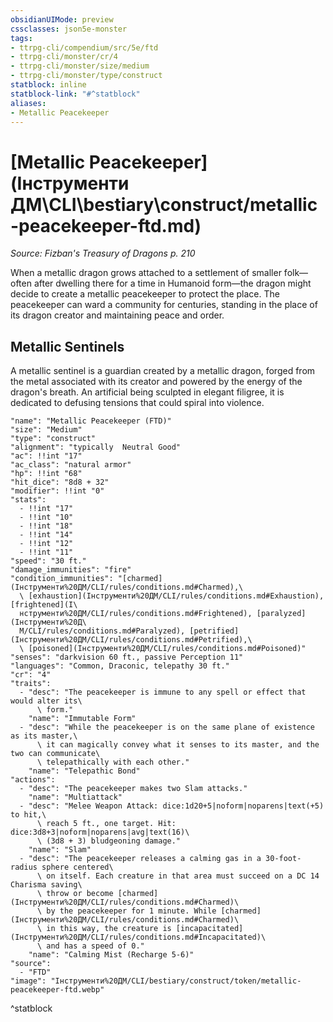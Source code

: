 ```yaml
---
obsidianUIMode: preview
cssclasses: json5e-monster
tags:
- ttrpg-cli/compendium/src/5e/ftd
- ttrpg-cli/monster/cr/4
- ttrpg-cli/monster/size/medium
- ttrpg-cli/monster/type/construct
statblock: inline
statblock-link: "#^statblock"
aliases:
- Metallic Peacekeeper
---
```

# [Metallic Peacekeeper](Інструменти ДМ\CLI\bestiary\construct/metallic-peacekeeper-ftd.md)
*Source: Fizban's Treasury of Dragons p. 210*  

When a metallic dragon grows attached to a settlement of smaller folk—often after dwelling there for a time in Humanoid form—the dragon might decide to create a metallic peacekeeper to protect the place. The peacekeeper can ward a community for centuries, standing in the place of its dragon creator and maintaining peace and order.

## Metallic Sentinels

A metallic sentinel is a guardian created by a metallic dragon, forged from the metal associated with its creator and powered by the energy of the dragon's breath. An artificial being sculpted in elegant filigree, it is dedicated to defusing tensions that could spiral into violence.

```statblock
"name": "Metallic Peacekeeper (FTD)"
"size": "Medium"
"type": "construct"
"alignment": "typically  Neutral Good"
"ac": !!int "17"
"ac_class": "natural armor"
"hp": !!int "68"
"hit_dice": "8d8 + 32"
"modifier": !!int "0"
"stats":
  - !!int "17"
  - !!int "10"
  - !!int "18"
  - !!int "14"
  - !!int "12"
  - !!int "11"
"speed": "30 ft."
"damage_immunities": "fire"
"condition_immunities": "[charmed](Інструменти%20ДМ/CLI/rules/conditions.md#Charmed),\
  \ [exhaustion](Інструменти%20ДМ/CLI/rules/conditions.md#Exhaustion), [frightened](І\
  нструменти%20ДМ/CLI/rules/conditions.md#Frightened), [paralyzed](Інструменти%20Д\
  М/CLI/rules/conditions.md#Paralyzed), [petrified](Інструменти%20ДМ/CLI/rules/conditions.md#Petrified),\
  \ [poisoned](Інструменти%20ДМ/CLI/rules/conditions.md#Poisoned)"
"senses": "darkvision 60 ft., passive Perception 11"
"languages": "Common, Draconic, telepathy 30 ft."
"cr": "4"
"traits":
  - "desc": "The peacekeeper is immune to any spell or effect that would alter its\
      \ form."
    "name": "Immutable Form"
  - "desc": "While the peacekeeper is on the same plane of existence as its master,\
      \ it can magically convey what it senses to its master, and the two can communicate\
      \ telepathically with each other."
    "name": "Telepathic Bond"
"actions":
  - "desc": "The peacekeeper makes two Slam attacks."
    "name": "Multiattack"
  - "desc": "Melee Weapon Attack: dice:1d20+5|noform|noparens|text(+5) to hit,\
      \ reach 5 ft., one target. Hit: dice:3d8+3|noform|noparens|avg|text(16)\
      \ (3d8 + 3) bludgeoning damage."
    "name": "Slam"
  - "desc": "The peacekeeper releases a calming gas in a 30-foot-radius sphere centered\
      \ on itself. Each creature in that area must succeed on a DC 14 Charisma saving\
      \ throw or become [charmed](Інструменти%20ДМ/CLI/rules/conditions.md#Charmed)\
      \ by the peacekeeper for 1 minute. While [charmed](Інструменти%20ДМ/CLI/rules/conditions.md#Charmed)\
      \ in this way, the creature is [incapacitated](Інструменти%20ДМ/CLI/rules/conditions.md#Incapacitated)\
      \ and has a speed of 0."
    "name": "Calming Mist (Recharge 5-6)"
"source":
  - "FTD"
"image": "Інструменти%20ДМ/CLI/bestiary/construct/token/metallic-peacekeeper-ftd.webp"
```
^statblock